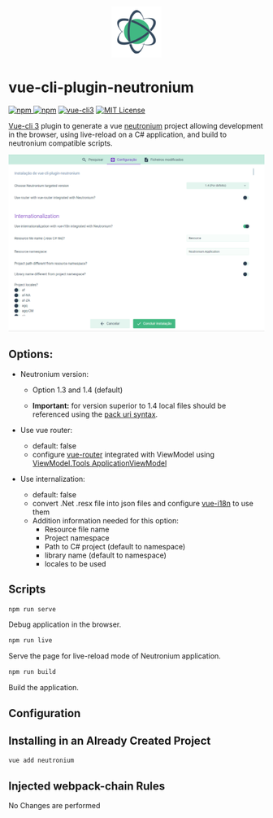 <p align="center"><img <p align="center"><img width="100"src="./__doc__/logo.png"></p>

# vue-cli-plugin-neutronium

[![npm](https://img.shields.io/npm/v/vue-cli-plugin-neutronium.svg) ![npm](https://img.shields.io/npm/dm/vue-cli-plugin-neutronium.svg)](https://www.npmjs.com/package/vue-cli-plugin-neutronium)
[![vue-cli3](https://img.shields.io/badge/vue--cli-3.x-brightgreen.svg)](https://github.com/vuejs/vue-cli)
[![MIT License](https://img.shields.io/github/license/NeutroniumCore/vue-cli-plugin-neutronium.svg)](https://github.com/NeutroniumCore/vue-cli-plugin-neutronium/blob/master/LICENSE)


[Vue-cli 3](https://cli.vuejs.org/) plugin to generate a vue [neutronium](https://github.com/NeutroniumCore/Neutronium) project allowing development in the browser, using live-reload on a C# application, and build to neutronium compatible scripts.

![](./__doc__/vue-ui-screenshot1.png)

## Options:

- Neutronium version:
  - Option 1.3 and 1.4 (default)

   - **Important:** for version superior to 1.4 local files should be referenced using the [pack uri syntax]().

- Use vue router:
  - default: false
  - configure [vue-router](https://router.vuejs.org/) integrated with ViewModel using [ViewModel.Tools ApplicationViewModel](https://github.com/NeutroniumCore/ViewModel.Tools)

- Use internalization:
  - default: false
  - convert .Net .resx file into json files and configure [vue-i18n](https://kazupon.github.io/vue-i18n/) to use them
  - Addition information needed for this option:
    - Resource file name
    - Project namespace
    - Path to C# project (default to namespace)
    - library name (default to namespace)
    - locales to be used


## Scripts
``` sh
npm run serve
```

Debug application in the browser.

``` sh
npm run live
```

Serve the page for live-reload mode of Neutronium application.

``` sh
npm run build
```

Build the application.

## Configuration



## Installing in an Already Created Project

``` sh
vue add neutronium
```

## Injected webpack-chain Rules
No Changes are performed
